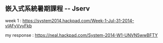 嵌入式系統暑期課程 -- Jserv
------------------------------------------------------------------------
week 1 : https://system2014.hackpad.com/Week-1-Jul-31-2014-vIAFyVvyFkb

my response : https://neal.hackpad.com/System-2014-W1-UNVN5wwBFTY


